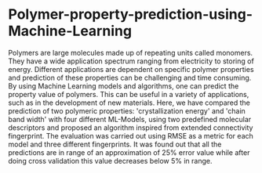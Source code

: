# Polymer-property-prediction-using-Machine-Learning
Polymers are large molecules made up of repeating units called monomers. They have a wide application spectrum ranging from electricity to storing of energy. Different applications are dependent on specific polymer properties and prediction of these properties can be challenging and time consuming. By using Machine Learning models and algorithms, one can predict the property value of polymers. This can be useful in a variety of applications, such as in the development of new materials. Here, we have compared the prediction of two polymeric properties: 'crystallization energy' and 'chain band width' with four different ML-Models, using two predefined molecular descriptors and proposed an algorithm inspired from extended connectivity fingerprint. The evaluation was carried out using RMSE as a metric for each model and three different fingerprints. It was found out that all the predictions are in range of an approximation of 25% error value while after doing cross validation this value decreases below 5% in range.


